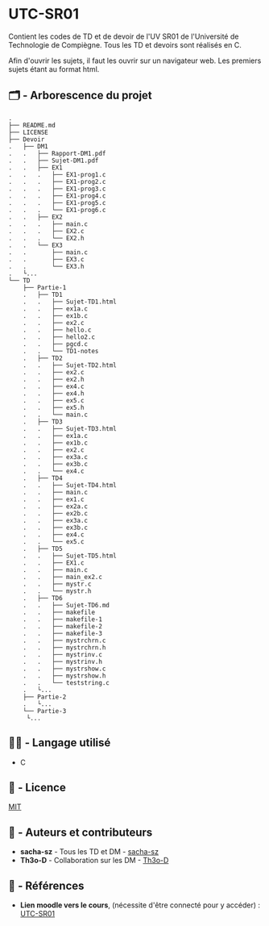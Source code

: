 # UTC-SR01

Contient les codes de TD et de devoir de l'UV SR01 de l'Université de Technologie de Compiègne.
Tous les TD et devoirs sont réalisés en C.

Afin d'ouvrir les sujets, il faut les ouvrir sur un navigateur web.
Les premiers sujets étant au format html.


## :card_index_dividers: - Arborescence du projet

```
.
├── README.md
├── LICENSE
├── Devoir
.   ├── DM1
.   .   ├── Rapport-DM1.pdf
.   .   ├── Sujet-DM1.pdf
.   .   ├── EX1
.   .   .   ├── EX1-prog1.c
.   .   .   ├── EX1-prog2.c
.   .   .   ├── EX1-prog3.c
.   .   .   ├── EX1-prog4.c
.   .   .   ├── EX1-prog5.c
.   .   .   └── EX1-prog6.c
.   .   ├── EX2
.   .   .   ├── main.c
.   .   .   ├── EX2.c
.   .   .   └── EX2.h
.   .   └── EX3
.   .       ├── main.c
.   .       ├── EX3.c
.   .       └── EX3.h
.   └...
└── TD
    ├── Partie-1
    .   ├── TD1
    .   .   ├── Sujet-TD1.html
    .   .   ├── ex1a.c
    .   .   ├── ex1b.c
    .   .   ├── ex2.c
    .   .   ├── hello.c
    .   .   ├── hello2.c
    .   .   ├── pgcd.c
    .   .   └── TD1-notes
    .   ├── TD2
    .   .   ├── Sujet-TD2.html
    .   .   ├── ex2.c
    .   .   ├── ex2.h
    .   .   ├── ex4.c
    .   .   ├── ex4.h
    .   .   ├── ex5.c
    .   .   ├── ex5.h
    .   .   └── main.c
    .   ├── TD3
    .   .   ├── Sujet-TD3.html
    .   .   ├── ex1a.c
    .   .   ├── ex1b.c
    .   .   ├── ex2.c
    .   .   ├── ex3a.c
    .   .   ├── ex3b.c
    .   .   └── ex4.c
    .   ├── TD4
    .   .   ├── Sujet-TD4.html
    .   .   ├── main.c
    .   .   ├── ex1.c
    .   .   ├── ex2a.c
    .   .   ├── ex2b.c
    .   .   ├── ex3a.c
    .   .   ├── ex3b.c
    .   .   ├── ex4.c
    .   .   └── ex5.c
    .   ├── TD5
    .   .   ├── Sujet-TD5.html
    .   .   ├── EX1.c
    .   .   ├── main.c
    .   .   ├── main_ex2.c
    .   .   ├── mystr.c
    .   .   └── mystr.h
    .   ├── TD6
    .   .   ├── Sujet-TD6.md
    .   .   ├── makefile
    .   .   ├── makefile-1
    .   .   ├── makefile-2
    .   .   ├── makefile-3
    .   .   ├── mystrchrn.c
    .   .   ├── mystrchrn.h
    .   .   ├── mystrinv.c
    .   .   ├── mystrinv.h
    .   .   ├── mystrshow.c
    .   .   ├── mystrshow.h
    .   .   └── teststring.c
    .   └...
    ├── Partie-2
    .   └...
    └── Partie-3
     └...
```
## :technologist: - Langage utilisé
- C

## :memo: - Licence

[MIT](LICENSE)

## :notebook_with_decorative_cover: - Auteurs et contributeurs

-   **sacha-sz** - Tous les TD et DM - [sacha-sz](https://github.com/sacha-sz/)
-  **Th3o-D**  - Collaboration sur les DM - [Th3o-D](https://github.com/Th3o-D/)

## :bookmark_tabs: - Références
- **Lien moodle vers le cours**, (nécessite d'être connecté pour y accéder) : [UTC-SR01](https://moodle.utc.fr/course/view.php?name=SR01)
